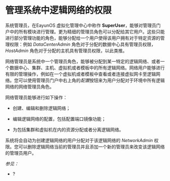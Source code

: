 # 管理系统中逻辑网络的权限

系统管理员，在EayunOS 虚拟化管理中心中称作 **SuperUser**，能够对管理员门户中的所有模块进行管理。更为精细的管理员角色可以分配给其它用户。这些只能进行部分管理功能的角色，能够分配给一个用户使得该用户拥有对于特定资源的管理权限：例如
*DataCenterAdmin* 角色对于分配的数据中心具有管理员权限，*HostAdmin*
角色对于分配的主机具有管理员权限，以此类推。

网络管理员是系统中一个管理员角色，能够被分配到某一特定的逻辑网络、或者一个数据中心、集群、主机、虚拟机或者模板中的所有逻辑网络。网络用户能够进行有限的管理操作，例如在一个虚拟机或者模板中查看或者连接虚拟网卡至逻辑网络。您可以使用管理员门户中右上角的*配置*按钮来为用户分配对于环境中所有逻辑网络的网络管理员角色。

网络管理员能够进行如下操作：

-   创建、编辑和删除逻辑网络；

-   编辑逻辑网络的配置，包括配置端口镜像功能；

-   为包括集群和虚拟机在内的资源分配或者分离逻辑网络。

系统将会自动为创建逻辑网络的用户分配对于该逻辑网络的 *NetworkAdmin*
权限。您可以删除逻辑网络当前的管理员并且添加一个新的管理员来改变该逻辑网络的管理员用户。

*参见：*

-   ?

